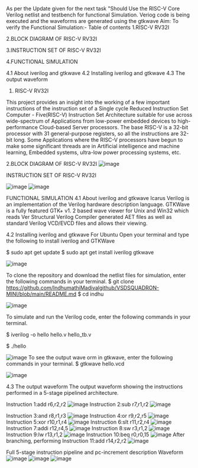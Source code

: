 As per the Update given for the next task "Should Use the RISC-V Core Verilog netlist and testbench for functional Simulation.
Veriog code is being executed and the waveforms are generated using the gtkwave
Aim: To verify the Functional Simulation:-
Table of contents
1.RISC-V RV32I

2.BLOCK DIAGRAM OF RISC-V RV32I

3.INSTRUCTION SET OF RISC-V RV32I

4.FUNCTIONAL SIMULATION

4.1 About iverilog and gtkwave
4.2 Installing iverilog and gtkwave
4.3 The output waveform

1. RISC-V RV32I
   
This project provides an insight into the working of a few important instructions of the instruction set of a Single cycle Reduced Instruction Set
Computer - Five(RISC-V) Instruction Set Architecture suitable for use across wide-spectrum of Applications from low-power embedded devices
to high-performance Cloud-based Server processors. The base RISC-V is a 32-bit processor with 31 general-purpose registers, so all the
instructions are 32-bit long. Some Applications where the RISC-V processors have begun to make some significant threads are in Artificial
intelligence and machine learning, Embedded systems, ultra-low power processing systems, etc.

2.BLOCK DIAGRAM OF RISC-V RV32I
![image](https://github.com/IndhumathiMadival/VSDSquadron/assets/160833467/ff24463c-8650-4186-ae2f-7cb7fa8d0ac8)


INSTRUCTION SET OF RISC-V RV32I

![image](https://github.com/IndhumathiMadival/VSDSquadron/assets/160833467/5cdab503-621d-4321-a800-63948d3710d0)
![image](https://github.com/IndhumathiMadival/VSDSquadron/assets/160833467/4204d035-9112-4533-9310-65a4882801f8)

 FUNCTIONAL SIMULATION
4.1 About iverilog and gtkwave
Icarus Verilog is an implementation of the Verilog hardware description language.
GTKWave is a fully featured GTK+ v1. 2 based wave viewer for Unix and Win32 which reads Ver Structural Verilog Compiler generated AET files as well as standard Verilog VCD/EVCD files and allows their viewing.

4.2 Installing iverilog and gtkwave
For Ubuntu Open your terminal and type the following to install iverilog and GTKWave

$   sudo apt get update
$   sudo apt get install iverilog gtkwave

![image](https://github.com/IndhumathiMadival/VSDSquadron/assets/160833467/e906db05-8adc-4b5b-bc8e-8fd62afe1d98)

To clone the repository and download the netlist files for simulation, enter the following commands in your terminal.
$ git clone https://github.com/IndhumathiMadivalgithub/VSDSQUADRON-MINI/blob/main/README.md
$ cd indhu

![image](https://github.com/IndhumathiMadival/VSDSquadron/assets/160833467/b17ab1e7-c46c-4094-9a00-ee8cd95602f4)

To simulate and run the Verilog code, enter the following commands in your terminal.

$ iverilog -o hello hello.v hello_tb.v

$ ./hello

![image](https://github.com/IndhumathiMadival/VSDSquadron/assets/160833467/c92ef55b-0878-4ec2-adff-3fb0193f9c29)
To see the output wave orm in gtkwave, enter the following commands in your terminal. $ gtkwave hello.vcd

![image](https://github.com/IndhumathiMadival/VSDSquadron/assets/160833467/fa7f5675-8de7-44e4-963d-e522a22166f8)

4.3 The output waveform The output waveform showing the instructions performed in a 5-stage pipelined architecture.

Instruction 1:add r6,r2,r2
![image](https://github.com/IndhumathiMadival/VSDSquadron/assets/160833467/90ac070d-0d08-4709-8cc5-4f933bfa0588)
Instruction 2:sub r7,r1,r2 
![image](https://github.com/IndhumathiMadival/VSDSquadron/assets/160833467/5fb5cab7-d50c-496c-8270-537c6cb8f345)
 
 Instruction 3:and r8,r1,r3
 ![image](https://github.com/IndhumathiMadival/VSDSquadron/assets/160833467/aae9d9d3-f9e6-4d82-bd44-29b831874698)
Instruction 4:or r9,r2,r5
 ![image](https://github.com/IndhumathiMadival/VSDSquadron/assets/160833467/ac17bccd-c3f5-41de-94e9-9d1b369f8c84)
Instruction 5:xor r10,r1,r4
 ![image](https://github.com/IndhumathiMadival/VSDSquadron/assets/160833467/e33dbdfa-e826-4a9c-9ca0-6f215096b214)
Instruction 6:slt r11,r2,r4
 ![image](https://github.com/IndhumathiMadival/VSDSquadron/assets/160833467/6e80bd16-23f1-4b3a-8840-f265966ddad3)
Instruction 7:addi r12,r4,5
 ![image](https://github.com/IndhumathiMadival/VSDSquadron/assets/160833467/18393ae1-2ce9-46f4-a33e-80b180a30c48)
Instruction 8:sw r3,r1,2
 ![image](https://github.com/IndhumathiMadival/VSDSquadron/assets/160833467/91f2edff-e25a-471e-81b1-7d711a12e5af)
Instruction 9:lw r13,r1,2
![image](https://github.com/IndhumathiMadival/VSDSquadron/assets/160833467/3d6506bb-f12b-4c9e-b0cd-72bd741aa43e)
Instruction 10:beq r0,r0,15
![image](https://github.com/IndhumathiMadival/VSDSquadron/assets/160833467/d4ab1dbb-9e21-4ef3-977d-eccbf7146ccd)
After branching, performing Instruction 11:add r14,r2,r2
![image](https://github.com/IndhumathiMadival/VSDSquadron/assets/160833467/d6d710fe-ae4f-4bb4-b1ee-6c0d90c8880b)

Full 5-stage instruction pipeline and pc-increment description Waveform
![image](https://github.com/IndhumathiMadival/VSDSquadron/assets/160833467/c670507e-f67c-458e-b47b-698eba6d3061)
![image](https://github.com/IndhumathiMadival/VSDSquadron/assets/160833467/4d7298c8-ef1f-4c10-95d0-3f2dca83fba6)
![image](https://github.com/IndhumathiMadival/VSDSquadron/assets/160833467/69805f4a-acd0-4310-9ea9-6feda1cf9d95)





















